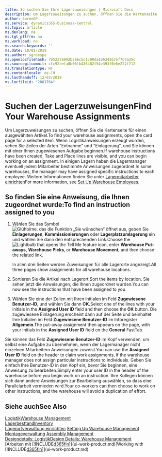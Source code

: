 ```yaml
---
title: So suchen Sie Ihre Lagerzuweisungen | Microsoft Docs
description: Um Lagerzuweisungen zu suchen, öffnen Sie die Kartenseite für einen ausgewählten Artikel. Wenn Logistikanweisungen erzeugt wurden, sehen Sie Zeilen der Arten "Entnahme" und "Einlagerung", und Sie können mit einer Ihnen zugewiesenen Aufgabe beginnen. In einigen Lagern haben die Lagermanager eventuell jedem Mitarbeiter bestimmte Anweisungen zugeordnet.
author: SorenGP
ms.service: dynamics365-business-central
ms.topic: article
ms.devlang: na
ms.tgt_pltfrm: na
ms.workload: na
ms.search.keywords: ''
ms.date: 10/01/2019
ms.author: sgroespe
ms.openlocfilehash: 7952276992b28ec5c1c90da10634867ef7b7a35c
ms.sourcegitcommit: cfc92eefa8b06fb426482f54e393f0e6e222f712
ms.translationtype: HT
ms.contentlocale: de-CH
ms.lasthandoff: 12/03/2019
ms.locfileid: "2881764"
---
```

# <a name="find-your-warehouse-assignments"></a><span data-ttu-id="82317-105">Suchen der Lagerzuweisungen</span><span class="sxs-lookup"><span data-stu-id="82317-105">Find Your Warehouse Assignments</span></span>
<span data-ttu-id="82317-106">Um Lagerzuweisungen zu suchen, öffnen Sie die Kartenseite für einen ausgewählten Artikel.</span><span class="sxs-lookup"><span data-stu-id="82317-106">To find your warehouse assignments, open the card page for a selected item.</span></span> <span data-ttu-id="82317-107">Wenn Logistikanweisungen erzeugt wurden, sehen Sie Zeilen der Arten "Entnahme" und "Einlagerung", und Sie können mit einer Ihnen zugewiesenen Aufgabe beginnen.</span><span class="sxs-lookup"><span data-stu-id="82317-107">If warehouse instructions have been created, Take and Place lines are visible, and you can begin working on an assignment.</span></span> <span data-ttu-id="82317-108">In einigen Lagern haben die Lagermanager eventuell jedem Mitarbeiter bestimmte Anweisungen zugeordnet.</span><span class="sxs-lookup"><span data-stu-id="82317-108">In some warehouses, the manager may have assigned specific instructions to each employee.</span></span> <span data-ttu-id="82317-109">Weitere Informationen finden Sie unter [Lagermitarbeiter einrichten](warehouse-how-to-set-up-warehouse-employees.md)</span><span class="sxs-lookup"><span data-stu-id="82317-109">For more information, see [Set Up Warehouse Employees](warehouse-how-to-set-up-warehouse-employees.md).</span></span>

## <a name="to-find-an-instruction-assigned-to-you"></a><span data-ttu-id="82317-110">So finden Sie eine Anweisung, die Ihnen zugeordnet wurde:</span><span class="sxs-lookup"><span data-stu-id="82317-110">To find an instruction assigned to you</span></span>  
1.  <span data-ttu-id="82317-111">Wählen Sie das Symbol ![Glühbirne, das die Funktion „Sie wünschen“ öffnet](media/ui-search/search_small.png "Tell Me-Funktion") aus, geben Sie **Einlagerungen**, **Kommissionierungen** oder **Lagerplatzumlagerung** ein und wählen Sie dann den entsprechenden Link.</span><span class="sxs-lookup"><span data-stu-id="82317-111">Choose the ![Lightbulb that opens the Tell Me feature](media/ui-search/search_small.png "Tell me what you want to do") icon, enter **Warehouse Put-aways**, **Warehouse Picks**, or **Warehouse Movement**, and then choose the related link.</span></span>

    <span data-ttu-id="82317-112">In allen drei Seiten werden Zuweisungen für alle Lagerorte angezeigt.</span><span class="sxs-lookup"><span data-stu-id="82317-112">All three pages show assignments for all warehouse locations.</span></span>  

2. <span data-ttu-id="82317-113">Sortieren Sie die Artikel nach Lagerort.</span><span class="sxs-lookup"><span data-stu-id="82317-113">Sort the items by location.</span></span> <span data-ttu-id="82317-114">Sie sehen jetzt die Anweisungen, die Ihnen zugeordnet wurden.</span><span class="sxs-lookup"><span data-stu-id="82317-114">You can now see the instructions that have been assigned to you.</span></span>  
3. <span data-ttu-id="82317-115">Wählen Sie eine der Zeilen mit Ihren Initialen im Feld **Zugewiesene Benutzer-ID**, und wählen Sie dann **OK.**</span><span class="sxs-lookup"><span data-stu-id="82317-115">Select one of the lines with your initials in the **Assigned User ID** field and then choose the **OK** button.</span></span> <span data-ttu-id="82317-116">Die zugewiesene Einlagerung erscheint dann auf der Seite und beinhaltet Ihre Initialen im Feld **Zugewiesene Benutzer-ID** im Inforegister **Allgemein**.</span><span class="sxs-lookup"><span data-stu-id="82317-116">The put-away assignment then appears on the page, with your initials in the **Assigned User ID** field on the **General** FastTab.</span></span>  

<span data-ttu-id="82317-117">Sie können das Feld **Zugewiesene Benutzer-ID** im Kopf verwenden, um selbst eine Aufgabe zu übernehmen, wenn der Lagermanager nicht einzelnen Mitarbeitern Anweisungen zuweist.</span><span class="sxs-lookup"><span data-stu-id="82317-117">You can use the **Assigned User ID** field on the header to claim work assignments, if the warehouse manager does not assign particular instructions to individuals.</span></span> <span data-ttu-id="82317-118">Geben Sie einfach Ihre Benutzer-ID in den Kopf ein, bevor Sie beginnen, eine Anweisung zu bearbeiten.</span><span class="sxs-lookup"><span data-stu-id="82317-118">Simply enter your user ID in the header of the warehouse before you begin work on an instruction.</span></span> <span data-ttu-id="82317-119">Ihre Kollegen können sich dann andere Anweisungen zur Bearbeitung auswählen, so dass eine Parallelarbeit vermieden wird.</span><span class="sxs-lookup"><span data-stu-id="82317-119">Your co-workers can then choose to work on other instructions, and the warehouse will avoid a duplication of effort.</span></span>  

## <a name="see-also"></a><span data-ttu-id="82317-120">Siehe auch</span><span class="sxs-lookup"><span data-stu-id="82317-120">See Also</span></span>  
[<span data-ttu-id="82317-121">Logistik</span><span class="sxs-lookup"><span data-stu-id="82317-121">Warehouse Management</span></span>](warehouse-manage-warehouse.md)  
[<span data-ttu-id="82317-122">Lagerbesttand</span><span class="sxs-lookup"><span data-stu-id="82317-122">Inventory</span></span>](inventory-manage-inventory.md)  
<span data-ttu-id="82317-123">[Lagerortverwaltung einrichten](warehouse-setup-warehouse.md)   </span><span class="sxs-lookup"><span data-stu-id="82317-123">[Setting Up Warehouse Management](warehouse-setup-warehouse.md)   </span></span>  
<span data-ttu-id="82317-124">[Montageverwaltung](assembly-assemble-items.md)  </span><span class="sxs-lookup"><span data-stu-id="82317-124">[Assembly Management](assembly-assemble-items.md)  </span></span>  
[<span data-ttu-id="82317-125">Designdetails: Logistik</span><span class="sxs-lookup"><span data-stu-id="82317-125">Design Details: Warehouse Management</span></span>](design-details-warehouse-management.md)  
<span data-ttu-id="82317-126">[Arbeiten mit [!INCLUDE[d365fin](includes/d365fin_md.md)]](ui-work-product.md)</span><span class="sxs-lookup"><span data-stu-id="82317-126">[Working with [!INCLUDE[d365fin](includes/d365fin_md.md)]](ui-work-product.md)</span></span> 
